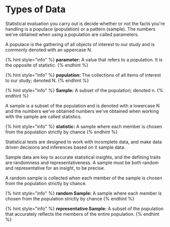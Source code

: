 # Types of Data

Statistical evaluation you carry out is decide whether or not the facts you're handling is a populace (population) or a pattern (sample).  The numbers we've obtained when using a population are called parameters.

A populace is the gathering of all objects of interest to our study and is commonly denoted with an uppercase N.&#x20;

{% hint style="info" %}
&#x20;**parameter:** A value that refers to a population. It is the opposite of statistic.
{% endhint %}

{% hint style="info" %}
**population:** The collections of all items of interest to our study; denoted N.
{% endhint %}

{% hint style="info" %}
&#x20;**Sample:** A subset of the population; denoted n.
{% endhint %}

A sample is a subset of the population and is denoted with a lowercase N and the numbers we've obtained numbers we've obtained when working with the sample are called statistics.

{% hint style="info" %}
&#x20;**statistic:** A sample where each member is chosen from the population strictly by chance
{% endhint %}



Statistical tests are designed to work with incomplete data, and make data driven decisions and inferences based on it sample data.&#x20;

Sample data are key to accurate statistical insights, and the defining traits are randomness and representativeness. A sample must be both random and representative for an insight, to be precise.

A random sample is collected when each member of the sample is chosen from the population strictly by chance.

{% hint style="info" %}
**random Sample:** A sample where each member is chosen from the population strictly by chance
{% endhint %}

{% hint style="info" %}
**representative Sample:** A subset of the population that accurately reflects the members of the entire population.
{% endhint %}


